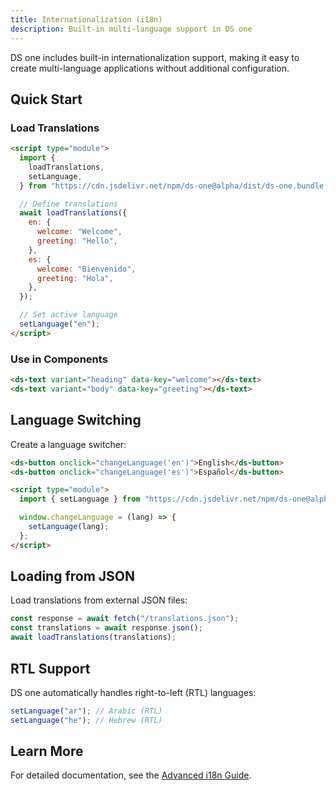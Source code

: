 ```yaml
---
title: Internationalization (i18n)
description: Built-in multi-language support in DS one
---
```


DS one includes built-in internationalization support, making it easy to create multi-language applications without additional configuration.

## Quick Start

### Load Translations

```html
<script type="module">
  import {
    loadTranslations,
    setLanguage,
  } from "https://cdn.jsdelivr.net/npm/ds-one@alpha/dist/ds-one.bundle.js";

  // Define translations
  await loadTranslations({
    en: {
      welcome: "Welcome",
      greeting: "Hello",
    },
    es: {
      welcome: "Bienvenido",
      greeting: "Hola",
    },
  });

  // Set active language
  setLanguage("en");
</script>
```

### Use in Components

```html
<ds-text variant="heading" data-key="welcome"></ds-text>
<ds-text variant="body" data-key="greeting"></ds-text>
```

## Language Switching

Create a language switcher:

```html
<ds-button onclick="changeLanguage('en')">English</ds-button>
<ds-button onclick="changeLanguage('es')">Español</ds-button>

<script type="module">
  import { setLanguage } from "https://cdn.jsdelivr.net/npm/ds-one@alpha/dist/ds-one.bundle.js";

  window.changeLanguage = (lang) => {
    setLanguage(lang);
  };
</script>
```

## Loading from JSON

Load translations from external JSON files:

```javascript
const response = await fetch("/translations.json");
const translations = await response.json();
await loadTranslations(translations);
```

## RTL Support

DS one automatically handles right-to-left (RTL) languages:

```javascript
setLanguage("ar"); // Arabic (RTL)
setLanguage("he"); // Hebrew (RTL)
```

## Learn More

For detailed documentation, see the [Advanced i18n Guide](/advanced/i18n/).
